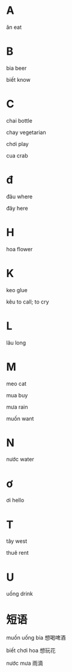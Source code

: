 # A

ăn             eat

# B

bia            beer

biết           know


# C

chai           bottle

chay           vegetarian  

chơi           play

cua            crab

# đ

đâu             where

đây             here

# H

hoa             flower

# K

keo            glue

kêu            to call; to cry

# L

lâu             long

# M

meo             cat

mua             buy

mưa             rain

muốn            want

# N

nước           water

# ơ

ơi               hello


# T

tây              west

thuê             rent

# U

uống             drink


# 短语

muốn uống bia  想喝啤酒

biết chơi hoa  想玩花

nước mưa  雨滴

